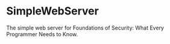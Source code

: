# SimpleWebServer
The simple web server for Foundations of Security: What Every Programmer Needs to Know.
